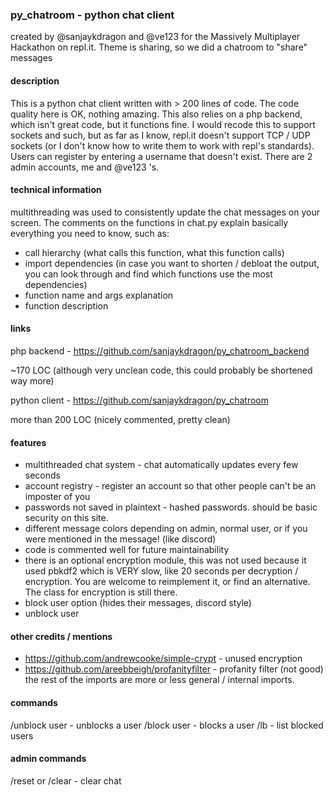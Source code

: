 ### py_chatroom - python chat client
created by @sanjaykdragon and @ve123 for the Massively Multiplayer Hackathon on repl.it. Theme is sharing, so we did a chatroom to "share" messages

#### description
This is a python chat client written with > 200 lines of code. The code quality here is OK, nothing amazing. This also relies on a php backend, which isn't great code, but it functions fine. I would recode this to support sockets and such, but as far as I know, repl.it doesn't support TCP / UDP sockets (or I don't know how to write them to work with repl's standards). Users can register by entering a username that doesn't exist. There are 2 admin accounts, me and @ve123 's.

#### technical information
multithreading was used to consistently update the chat messages on your screen. The comments on the functions in chat.py explain basically everything you need to know, such as:
- call hierarchy (what calls this function, what this function calls)
- import dependencies (in case you want to shorten / debloat the output, you can look through and find which functions use the most dependencies)
- function name and args explanation
- function description

#### links
php backend - https://github.com/sanjaykdragon/py_chatroom_backend

~170 LOC (although very unclean code, this could probably be shortened way more)

python client - https://github.com/sanjaykdragon/py_chatroom

more than 200 LOC (nicely commented, pretty clean)

#### features
- multithreaded chat system - chat automatically updates every few seconds
- account registry - register an account so that other people can't be an imposter of you
 - passwords not saved in plaintext - hashed passwords. should be basic security on this site.
- different message colors depending on admin, normal user, or if you were mentioned in the message! (like discord)
- code is commented well for future maintainability
- there is an optional encryption module, this was not used because it used pbkdf2 which is VERY slow, like 20 seconds per decryption / encryption. You are welcome to reimplement it, or find an alternative. The class for encryption is still there. 
- block user option (hides their messages, discord style)
- unblock user

#### other credits / mentions
- https://github.com/andrewcooke/simple-crypt - unused encryption
- https://github.com/areebbeigh/profanityfilter - profanity filter (not good)
the rest of the imports are more or less general / internal imports.

#### commands
/unblock user - unblocks a user
/block user - blocks a user
/lb - list blocked users

#### admin commands
/reset or /clear - clear chat
